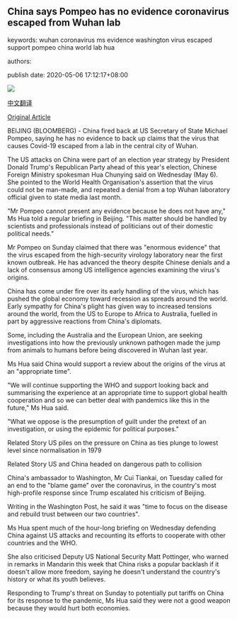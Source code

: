 ## China says Pompeo has no evidence coronavirus escaped from Wuhan lab

keywords: wuhan coronavirus ms evidence washington virus escaped support pompeo china world lab hua

authors: 

publish date: 2020-05-06 17:12:17+08:00

![](https://www.straitstimes.com/sites/default/files/styles/x_large/public/articles/2020/05/06/yq-chinaflag-06052021.jpg?itok=VkyB_NG4)

[中文翻译](China%20says%20Pompeo%20has%20no%20evidence%20coronavirus%20escaped%20from%20Wuhan%20lab_zh.md)

[Original Article](https://www.straitstimes.com/asia/east-asia/china-says-pompeo-has-no-evidence-coronavirus-escaped-from-wuhan-lab)

BEIJING (BLOOMBERG) - China fired back at US Secretary of State Michael Pompeo, saying he has no evidence to back up claims that the virus that causes Covid-19 escaped from a lab in the central city of Wuhan.

The US attacks on China were part of an election year strategy by President Donald Trump's Republican Party ahead of this year's election, Chinese Foreign Ministry spokesman Hua Chunying said on Wednesday (May 6). She pointed to the World Health Organisation's assertion that the virus could not be man-made, and repeated a denial from a top Wuhan laboratory official given to state media last month.

"Mr Pompeo cannot present any evidence because he does not have any," Ms Hua told a regular briefing in Beijing. "This matter should be handled by scientists and professionals instead of politicians out of their domestic political needs."

Mr Pompeo on Sunday claimed that there was "enormous evidence" that the virus escaped from the high-security virology laboratory near the first known outbreak. He has advanced the theory despite Chinese denials and a lack of consensus among US intelligence agencies examining the virus's origins.

China has come under fire over its early handling of the virus, which has pushed the global economy toward recession as spreads around the world. Early sympathy for China's plight has given way to increased tensions around the world, from the US to Europe to Africa to Australia, fuelled in part by aggressive reactions from China's diplomats.

Some, including the Australia and the European Union, are seeking investigations into how the previously unknown pathogen made the jump from animals to humans before being discovered in Wuhan last year.

Ms Hua said China would support a review about the origins of the virus at an "appropriate time".

"We will continue supporting the WHO and support looking back and summarising the experience at an appropriate time to support global health cooperation and so we can better deal with pandemics like this in the future," Ms Hua said.

"What we oppose is the presumption of guilt under the pretext of an investigation, or using the epidemic for political purposes."

Related Story US piles on the pressure on China as ties plunge to lowest level since normalisation in 1979

Related Story US and China headed on dangerous path to collision

China's ambassador to Washington, Mr Cui Tiankai, on Tuesday called for an end to the "blame game" over the coronavirus, in the country's most high-profile response since Trump escalated his criticism of Beijing.

Writing in the Washington Post, he said it was "time to focus on the disease and rebuild trust between our two countries".

Ms Hua spent much of the hour-long briefing on Wednesday defending China against US attacks and recounting its efforts to cooperate with other countries and the WHO.

She also criticised Deputy US National Security Matt Pottinger, who warned in remarks in Mandarin this week that China risks a popular backlash if it doesn't allow more freedom, saying he doesn't understand the country's history or what its youth believes.

Responding to Trump's threat on Sunday to potentially put tariffs on China for its response to the pandemic, Ms Hua said they were not a good weapon because they would hurt both economies.